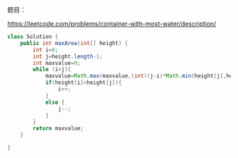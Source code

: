 题目：

https://leetcode.com/problems/container-with-most-water/description/

```java
class Solution {
    public int maxArea(int[] height) {
        int i=0;
        int j=height.length-1;
        int maxvalue=0;
        while (i<j){
            maxvalue=Math.max(maxvalue,(int)(j-i)*Math.min(height[j],height[i]));
            if(height[i]<height[j]){
                i++;
            }
            else {
                j--;
            }
        }
        return maxvalue;
    }

}
```